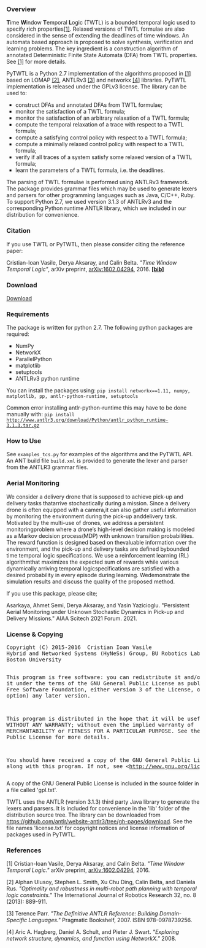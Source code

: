 <h3>Overview</h3>
<strong>T</strong>ime <strong>W</strong>indow <strong>T</strong>emporal <strong>L</strong>ogic (TWTL) is a bounded temporal logic used to specify rich properties<a href="#1">[1]</a>. Relaxed versions of TWTL formulae are also considered in the sense of extending the deadlines of time windows. An automata based approach is proposed to solve synthesis, verification and learning problems. The key ingredient is a construction algorithm of annotated Deterministic Finite State Automata (DFA) from TWTL properties. See <a href="#1">[1]</a> for more details. 

PyTWTL is a Python 2.7 implementation of the algorithms proposed in <a href="#1">[1]</a> based on LOMAP <a href="#2">[2]</a>, ANTLRv3 <a href="#3">[3]</a> and networkx <a href="#4">[4]</a> libraries. PyTWTL implementation is released under the GPLv3 license.
The library can be used to:
<ul type="square">
<!-- li><code>todo</code> </li -->
    <li>construct DFAs and annotated DFAs from TWTL formulae;</li>
    <li>monitor the satisfaction of a TWTL formula;</li>
    <li>monitor the satisfaction of an arbitrary relaxation of a TWTL formula;</li>
    <li>compute the temporal relaxation of a trace with respect to a TWTL formula;</li>
    <li>compute a satisfying control policy with respect to a TWTL formula;</li>
    <li>compute a minimally relaxed control policy with respect to a TWTL formula;</li>
    <li>verify if all traces of a system satisfy some relaxed version of a TWTL formula;</li>
    <li>learn the parameters of a TWTL formula, i.e. the deadlines.</li>
</ul>

The parsing of TWTL formulae is performed using ANTLRv3 framework. The package provides grammar files which may be used to generate lexers and parsers for other programming languages such as Java, C/C++, Ruby. To support Python 2.7, we used version 3.1.3 of ANTLRv3 and the corresponding Python runtime ANTLR library, which we included in our distribution for convenience.

<h3>Citation</h3>
If you use TWTL or PyTWTL, then please consider citing the reference paper:

Cristian-Ioan Vasile, Derya Aksaray, and Calin Belta. <em>"Time Window Temporal Logic"</em>, arXiv preprint, <a href="http://arxiv.org/abs/1602.04294" target="_blank">arXiv:1602.04294</a>, 2016.
<a href="/hyness/files/2016/02/twtl.txt" target="_blank"><strong>[bib]</strong></a>

<h3>Download</h3>
<a href="/hyness/files/2016/02/pytwtl.zip">Download</a>

<h3>Requirements</h3>
The package is written for python 2.7. The following python packages are required:
<ul type="square">
    <li>NumPy</li>
    <li>NetworkX</li>
    <li>ParallelPython</li>
    <li>matplotlib</li>
    <li>setuptools</li>
    <li>ANTLRv3 python runtime</li>
</ul>
You can install the packages using:
<code>pip install networkx==1.11, numpy, matplotlib, pp, antlr-python-runtime, setuptools</code>

Common error installing antlr-python-runtime this may have to be done manually with:
    <code>pip install http://www.antlr3.org/download/Python/antlr_python_runtime-3.1.3.tar.gz</code>

<h3>How to Use</h3>
See <code>examples_tcs.py</code> for examples of the algorithms and the PyTWTL API.
An ANT build file <code>build.xml</code> is provided to generate the lexer and parser from the ANTLR3 grammar files.

<h3>Aerial Monitoring</h3>
We consider a delivery drone that is supposed to achieve pick-up and delivery tasks thatarrive stochastically during a mission. Since a delivery drone is often equipped with a camera,it can also gather useful information by monitoring the environment during the pick-up anddelivery task.  Motivated by the multi-use of drones, we address a persistent monitoringproblem where a drone’s high-level decision making is modeled as a Markov decision process(MDP) with unknown transition probabilities. The reward function is designed based on thevaluable information over the environment, and the pick-up and delivery tasks are defined bybounded time temporal logic specifications. We use a reinforcement learning (RL) algorithmthat maximizes the expected sum of rewards while various dynamically arriving temporal logicspecifications are satisfied with a desired probability in every episode during learning. Wedemonstrate the simulation results and discuss the quality of the proposed method.

If you use this package, please cite;

Asarkaya, Ahmet Semi, Derya Aksaray, and Yasin Yazicioglu. "Persistent Aerial Monitoring under Unknown Stochastic Dynamics in Pick-up and Delivery Missions." AIAA Scitech 2021 Forum. 2021.

<h3>License & Copying</h3>
<pre>Copyright (C) 2015-2016  Cristian Ioan Vasile <cvasile@bu.edu>
Hybrid and Networked Systems (HyNeSs) Group, BU Robotics Lab,
Boston University

This program is free software: you can redistribute it and/or modify
it under the terms of the GNU General Public License as published by
the Free Software Foundation, either version 3 of the License, or
(at your option) any later version.

This program is distributed in the hope that it will be useful,
but WITHOUT ANY WARRANTY; without even the implied warranty of
MERCHANTABILITY or FITNESS FOR A PARTICULAR PURPOSE.  See the
GNU General Public License for more details.

You should have received a copy of the GNU General Public License
along with this program.  If not, see &lt;http://www.gnu.org/licenses/&gt;.
</pre>

A copy of the GNU General Public License is included in the source folder in a file called 'gpl.txt'.

TWTL uses the ANTLR (version 3.1.3) third party Java library to generate the lexers and parsers. It is included for convenience in the 'lib' folder of the distribution source tree. The library can be downloaded from <a href="https://github.com/antlr/website-antlr3/tree/gh-pages/download" target="_blank">https://github.com/antlr/website-antlr3/tree/gh-pages/download</a>.
See the file names 'license.txt' for copyright notices and license information of packages used in PyTWTL.

<h3>References</h3>
<p id="1">[1] Cristian-Ioan Vasile, Derya Aksaray, and Calin Belta. <em>"Time Window Temporal Logic."</em> arXiv preprint, <a href="http://arxiv.org/abs/1602.04294" target="_blank">arXiv:1602.04294</a>, 2016.</p>
<p id="2">[2] Alphan Ulusoy, Stephen L. Smith, Xu Chu Ding, Calin Belta, and Daniela Rus. <em>"Optimality and robustness in multi-robot path planning with temporal logic constraints."</em> The International Journal of Robotics Research 32, no. 8 (2013): 889-911.</p>
<p id="3">[3] Terence Parr. <em>"The Definitive ANTLR Reference: Building Domain-Specific Languages."</em> Pragmatic Bookshelf, 2007. ISBN 978-0978739256.</p>
<p id="4">[4] Aric A. Hagberg, Daniel A. Schult, and Pieter J. Swart. <em>"Exploring network structure, dynamics, and function using NetworkX."</em> 2008.</p>
<!-- p id="5">[5] </p>
<p id="6">[6] </p -->
